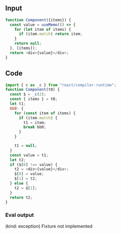 
## Input

```javascript
function Component({items}) {
  const value = useMemo(() => {
    for (let item of items) {
      if (item.match) return item;
    }
    return null;
  }, [items]);
  return <div>{value}</div>;
}

```

## Code

```javascript
import { c as _c } from "react/compiler-runtime";
function Component(t0) {
  const $ = _c(2);
  const { items } = t0;
  let t1;
  bb0: {
    for (const item of items) {
      if (item.match) {
        t1 = item;
        break bb0;
      }
    }

    t1 = null;
  }
  const value = t1;
  let t2;
  if ($[0] !== value) {
    t2 = <div>{value}</div>;
    $[0] = value;
    $[1] = t2;
  } else {
    t2 = $[1];
  }
  return t2;
}

```
      
### Eval output
(kind: exception) Fixture not implemented